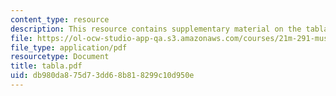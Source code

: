 ```yaml
---
content_type: resource
description: This resource contains supplementary material on the tabla and its ancestors.
file: https://ol-ocw-studio-app-qa.s3.amazonaws.com/courses/21m-291-music-of-india-spring-2007/db980da875d73dd68b818299c10d950e_tabla.pdf
file_type: application/pdf
resourcetype: Document
title: tabla.pdf
uid: db980da8-75d7-3dd6-8b81-8299c10d950e
---
```

